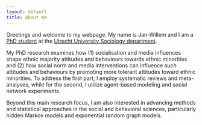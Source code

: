 ```yaml
---
layout: default
title: About me
---
```

Greetings and welcome to my webpage. My name is Jan-Willem and I am a <a href="https://www.uu.nl/staff/JGSimons"> PhD student</a> at the 
<a href="https://www.uu.nl/en/organisation/sociology"> Utrecht University Sociology department</a>.    

My PhD research examines how (1) socialisation and media influences shape ethnic majority attitudes and behaviours towards ethnic minorities and (2) how social norm and media interventions can influence such attitudes and behaviours by promoting more tolerant attitudes toward ethnic minorities. To address the first part, I employ systematic reviews and meta-analyses, while for the second, I utilize agent-based modeling and social network experiments.

Beyond this main research focus, I am also interested in advancing methods and statistical approaches in the social and behavioral sciences, particularly hidden Markov models and exponential random graph models.